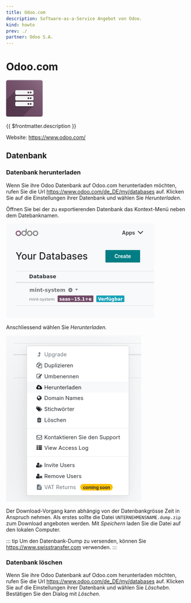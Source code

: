 ```yaml
---
title: Odoo.com
description: Software-as-a-Service Angebot von Odoo.
kind: howto
prev: ./
partner: Odoo S.A.
---
```


# Odoo.com

![](attachments/icons_odoo_server.png)

{{ $frontmatter.description }}

Website: <https://www.odoo.com/>

## Datenbank

### Datenbank herunterladen

Wenn Sie ihre Odoo Datenbank auf Odoo.com herunterladen möchten, rufen Sie die Url <https://www.odoo.com/de_DE/my/databases> auf. Klicken Sie auf die Einstellungen ihrer Datenbank und wählen Sie _Herunterladen_.

Öffnen Sie bei der zu exportierenden Datenbank das Kontext-Menü neben dem Datebanknamen.

![](attachments/Odoo.com%20Datebanken.png)

Anschliessend wählen Sie _Herunterladen_.

![](attachments/Odoo.com%20Herunterladen.png)

Der Download-Vorgang kann abhängig von der Datenbankgrösse Zeit in Anspruch nehmen. Als erstes sollte die Datei `UNTERNEHMENSNAME.dump.zip` zum Download angeboten werden. Mit _Speichern_ laden Sie die Datei auf den lokalen Computer.

::: tip
Um den Datenbank-Dump zu versenden, können Sie <https://www.swisstransfer.com> verwenden.
:::

### Datenbank löschen

Wenn Sie ihre Odoo Datenbank auf Odoo.com herunterladen möchten, rufen Sie die Url <https://www.odoo.com/de_DE/my/databases> auf. Klicken Sie auf die Einstellungen ihrer Datenbank und wählen Sie _Löschebn_. Bestätigen Sie den Dialog mit _Löschen_.
